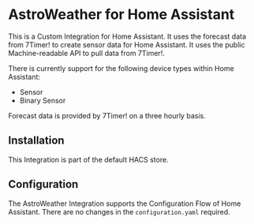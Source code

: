 # AstroWeather for Home Assistant

This is a Custom Integration for Home Assistant. It uses the forecast data from 7Timer! to create sensor data for Home Assistant. It uses the public Machine-readable API to pull data from 7Timer!.

There is currently support for the following device types within Home Assistant:

* Sensor
* Binary Sensor

Forecast data is provided by 7Timer! on a three hourly basis.

## Installation

This Integration is part of the default HACS store.

## Configuration

The AstroWeather Integration supports the Configuration Flow of Home Assistant. There are no changes in the `configuration.yaml` required.
